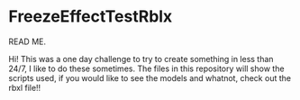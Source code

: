 # FreezeEffectTestRblx
READ ME.

Hi! This was a one day challenge to try to create something in less than 24/7, I like to do these sometimes.
The files in this repository will show the scripts used, if you would like to see the models and whatnot, check out the rbxl file!!
